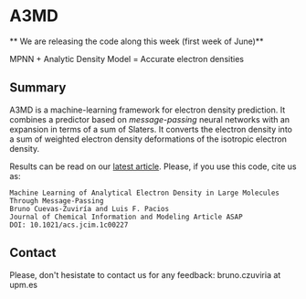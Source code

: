 # A3MD

** We are releasing the code along this week (first week of June)**

MPNN + Analytic Density Model = Accurate electron densities

## Summary

A3MD is a machine-learning framework for electron density prediction. It combines a predictor based on 
*message-passing* neural networks with an expansion in terms of a sum of Slaters. It converts the electron density
into a sum of weighted electron density deformations of the isotropic electron density.


Results can be read on our [latest article](https://doi.org/10.1021/acs.jcim.1c00227). 
Please, if you use this code, cite us as:

    Machine Learning of Analytical Electron Density in Large Molecules Through Message-Passing
    Bruno Cuevas-Zuviría and Luis F. Pacios
    Journal of Chemical Information and Modeling Article ASAP
    DOI: 10.1021/acs.jcim.1c00227
 
## Contact

Please, don't hesistate to contact us for any feedback: bruno.czuviria at upm.es

